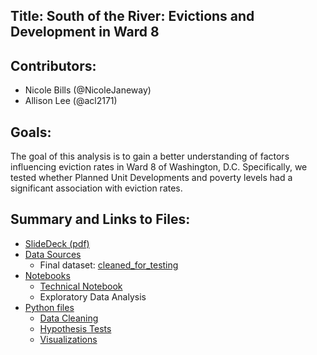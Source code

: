 
Title: South of the River: Evictions and Development in Ward 8
 - 

Contributors:
 - 
 - Nicole Bills (@NicoleJaneway)
 - Allison Lee (@acl2171)

Goals:
 - 
 The goal of this analysis is to gain a better understanding of factors influencing eviction rates in Ward 8 of Washington, D.C. Specifically, we tested whether Planned Unit Developments and poverty levels had a significant association with eviction rates. 

Summary and Links to Files:
 - 
 - <a href='https://github.com/acl2171/eviction-tests/blob/master/Slidedeck.pdf'>SlideDeck (pdf)</a>
 - <a href='https://github.com/acl2171/eviction-tests/tree/master/data'>Data Sources</a>
    - Final dataset: <a href = 'https://github.com/acl2171/eviction-tests/blob/master/data/cleaned_for_testing.csv'>cleaned_for_testing </a>
 - <a href = 'https://github.com/acl2171/eviction-tests/tree/master/notebooks'>Notebooks</a>
    - <a href = 'https://github.com/acl2171/eviction-tests/blob/master/notebooks/technical_notebook.ipynb'>Technical Notebook</a>
    - Exploratory Data Analysis
 - <a href='https://github.com/acl2171/eviction-tests/tree/master/python_files'>Python files</a>
    - <a href = 'https://github.com/acl2171/eviction-tests/blob/master/python_files/data_cleaning.py'>Data Cleaning</a>
    - <a href = 'https://github.com/acl2171/eviction-tests/blob/master/python_files/hypothesis_tests.py'>Hypothesis Tests</a>
    - <a href = 'https://github.com/acl2171/eviction-tests/blob/master/python_files/visualizations.py'>Visualizations</a>

 
